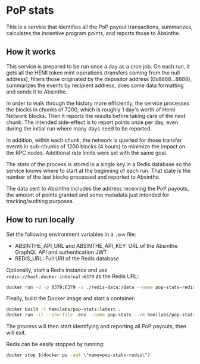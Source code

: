 # PoP stats

This is a service that identifies all the PoP payout transactions, summarizes, calculates the incentive program points, and reports those to Absinthe.

## How it works

This service is prepared to be run once a day as a cron job.
On each run, it gets all the HEMI token mint operations (transfers coming from the null address), filters those originated by the depositor address (0x8888...8888), summarizes the events by recipient address, does some data formatting and sends it to Absinthe.

In order to walk through the history more efficiently, the service processes the blocks in chunks of 7200, which is roughly 1 day's worth of Hemi Network blocks.
Then it reports the results before taking care of the next chunk.
The intended side-effect is to report points once per day, even during the initial run where many days need to be reported.

In addition, within each chunk, the network is queried for those transfer events in sub-chunks of 1200 blocks (4 hours) to minimize the impact on the RPC nodes. Additional rate limits were set with the same goal.

The state of the process is stored in a single key in a Redis database so the service knows where to start at the beginning of each run.
That state is the number of the last blocks processed and reported to Absinthe.

The data sent to Absinthe includes the address receiving the PoP payouts, the amount of points granted and some metadata just intended for tracking/auditing purposes.

## How to run locally

Set the following environment variables in a `.env` file:

- ABSINTHE_API_URL and ABSINTHE_API_KEY: URL of the Absinthe GraphQL API and authentication JWT
- REDIS_URL: Full URI of the Redis database

Optionally, start a Redis instance and use `redis://host.docker.internal:6379` as the Redis URL:

```sh
docker run -d -p 6379:6379 -v ./redis-data:/data --name pop-stats-redis --rm redis:7-alpine redis-server --save 60 1 --loglevel warning
```

Finally, build the Docker image and start a container:

```sh
docker build -t hemilabs/pop-stats:latest .
docker run -it --env-file .env --name pop-stats --rm hemilabs/pop-stats:latest
```

The process will then start identifying and reporting all PoP payouts, then will exit.

Redis can be easily stopped by running:

```sh
docker stop $(docker ps -aqf \"name=pop-stats-redis\")
```
